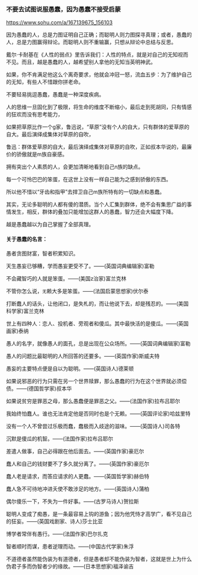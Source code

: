 ### 不要去试图说服愚蠢，因为愚蠢不接受启蒙
https://www.sohu.com/a/167139675_156103

因为愚蠢的人，总是力图证明自己正确；而聪明人则力图探寻真理；或者，愚蠢的人，总是力图赢得辩论。而聪明人则不重输赢，只想从辩论中总结与反思。

戴尔·卡耐基在《人性的弱点》里告诉我们：人性的特点，就是对自己的无知视而不见。而且，越是愚蠢的人，越希望别人拿他的无知当英明神武。

如果，你不肯满足他这么个离奇要求，他就会冲冠一怒，流血五步：为了维护自己的无知，有些人不惜跟你拼老命。

不要轻易挑逗愚蠢，愚蠢是一种深度疾病。

人的思维一旦固化到了极限，将生命的维度不断缩小，最后走到死胡同，只有情感的狂欢而没有思考能力，

如果把草原比作一个g家，鲁迅说，“草原”没有个人的自大，只有群体的爱草原的自大。最后演绎成集体对草原的自吹，

鲁迅：群体爱草原的自大，最后演绎成集体对草原的自吹，正如叔本华说的，最廉价的骄傲就是m族自豪感。

拥有突出个人素质的人，会更加清晰地看到自己n族的缺点。

每一个可怜巴巴的笨蛋，在这世上没有一样自己能为之感到骄傲的东西。

所以他不惜以“牙齿和指甲”去捍卫自己m族所特有的一切缺点和愚蠢。

其实，无论多聪明的人都有傻的潜质。当个人汇集到群体，绝不会有集思广益的事情发生，相反，群体的叠加只能增加这群人的愚蠢，智力还会大幅度下降。

越是愚蠢越以为自己掌握了全部真理。

#### 关于愚蠢的名言：

愚者贪图财富，智者积累知识。

天生愚妄已够糟，学而愚妄更受不了。——(英国词典编辑家)富勒

不会藏智巧的人就是笨蛋。——(美国z治家)富兰克林

不管你怎么说，`无`赖大多是笨蛋。——(法国启蒙思想家)伏尔泰

打断蠢人的话头，让他闭口，是失札的，而让他说下去，却是残忍的。——(美国科学家)富兰克林

世上有四种人：恋人、投机者、旁观者和傻瓜。其中最快活的是傻瓜。——(英国画家)泰纳

愚人的名字，就像愚人的面孔，总是出现在公众场所。——(英国词典编辑家)富勒

愚人的问题比最聪明的人所回答的还要多。——(英国作家)斯威夫特

愚妄的主要特点便是自以为聪明。——(英国诗人)德莱顿

如果说邪恶的行为只需在另一个世界赎罪，那么愚蠢的行为在这个世界就必须偿债。——(德国哲学家)叔本华

如果说贫穷是罪恶之母，那么愚蠢便是罪恶之父。——(法国作家)拉布吕耶尔

我始终怕蠢人。谁也无法肯定他是否同时也是个无赖。——(英国评论家)哈兹里特

没有一个人不曾尝过乐极而蠢，蠢极而入歧途的滋味。——(英国诗人)司各特

沉默是傻瓜的机智。——(法国作家)拉布吕耶尔

差遣人做事，自己必得跟在他后面去。——(英国作家)豪厄尔

蠢人和自己的钱财要不了多久就分离了。——(英国作家)豪厄尔

蠢人老是请求，而答应请求的人更蠢。——(英国哲学家)赫伯特

蠢人急不可待地冲进夭使不敢涉足的地方。——(英国诗人)蒲柏

偶尔傻乐一下，不失为一件好事。——(古罗马诗人)贺拉斯

聪明人变成了痴愚，是一条最容易上钩的游鱼；因为他凭恃才高学广，看不见自己的狂妄。——(英国戏剧家、诗人)莎士比亚

博学者常伴有愚行。——(法国作家)巴尔扎克

智者顺时而谋，患者逆理而动。——(中国古代学家)朱浮

不道德者虽然能伪装为有道德者，但是愚者却不能伪装为智者，这就是世上为什么伪君子多而伪智者少的缘故。——(日本思想家)福泽谕吉
